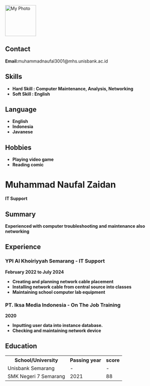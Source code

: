 
<html lang="en">
 
<head>
    <meta charset="UTF-8">
    <meta http-equiv="X-UA-Compatible"
          content="IE=edge">
    <meta name="viewport"
          content="width=device-width, 
                   initial-scale=1.0">
    <link rel="stylesheet"
          href="resume.css">
</head>
 
<body>
    <div class="full">
        <div class="left">
            <div class="image">
                <img src="https://github.com/NaufalZaidan3001/cv-tugas/main/foto.jpg"
     alt="My Photo"
     style="width:100px; 
            height:100px;">
            </div>
            <div class="Contact">
                <h2>Contact</h2>
                <p>
                      <b>Email:</b>muhammadnaufal3001@mhs.unisbank.ac.id
                  </p>
            </div>
            <div class="Skills">
                <h2>Skills</h2>
                <ul>
                    <li>
                          <b>Hard Skill :
                            Computer Maintenance, Analysis, Networking</b>
                      </li>
                    <li>
                          <b>Soft Skill : English
                      </li>
                </ul>
            </div>
            <div class="Language">
                <h2>Language</h2>
                <ul>
                    <li>English</li>
                    <li>Indonesia</li>
                    <li>Javanese</li>
                </ul>
            </div>
            <div class="Hobbies">
                <h2>Hobbies</h2>
                <ul>
                    <li>Playing video game</li>
                    <li>Reading comic</li>
                </ul>
            </div>
        </div>
        <div class="right">
            <div class="name">
                <h1>Muhammad Naufal Zaidan</h1>
            </div>
            <div class="title">
                <p>IT Support</p>
            </div>
            <div class="Summary">
                <h2>Summary</h2>
                <p>
                      Experienced with computer troubleshooting and maintenance also networking
                </p>
            </div>
            <div class="Experience">
                <h2>Experience</h2>
                <h3>YPI Al Khoiriyyah Semarang - IT Support</h3>
                <p>February 2022 to July 2024</p>
                <ul>
                    <li>
                        Creating and planning network cable placement
                      </li>
                    <li>
                        Installing network cable from central source into classes
                      </li>
                    <li>
                        Maintaining school computer lab equipment
                      </li>
                </ul>
                <h3>PT. Iksa Media Indonesia - On The Job Training</h3>
                <p>2020</p>
                <ul>
                    <li>
                          Inputting user data into instance database.
                      </li>
                    <li>Checking and maintaining network device</li>
                </ul>
            </div>
            <div class="Education">
                <h2>Education</h2>
                <table>
                    <tr>
                        <th>School/University  </th>
                        <th>Passing year  </th>
                        <th>score</th>
                    </tr>
                    <tr>
                        <td>Unisbank Semarang</td>
                        <td>-</td>
                        <td>-</td>
                    </tr>
                    <tr>
                        <td>SMK Negeri 7 Semarang</td>
                        <td>2021</td>
                        <td>88</td>
                    </tr>
                </table>
            </div>
</body>
 
</html>
